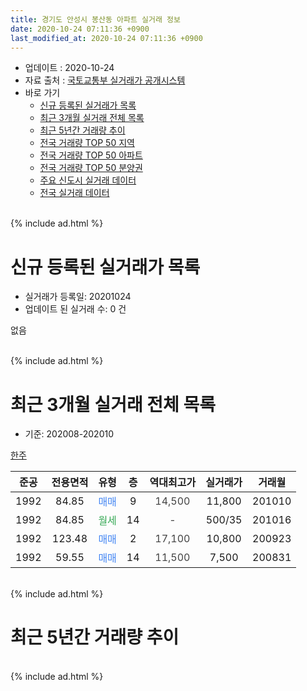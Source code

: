 ```yaml
---
title: 경기도 안성시 봉산동 아파트 실거래 정보
date: 2020-10-24 07:11:36 +0900
last_modified_at: 2020-10-24 07:11:36 +0900
---
```


* 업데이트 : 2020-10-24
* 자료 출처 : [국토교통부 실거래가 공개시스템](http://rt.molit.go.kr)
* 바로 가기
    * [신규 등록된 실거래가 목록](#신규-등록된-실거래가-목록)
    * [최근 3개월 실거래 전체 목록](#최근-3개월-실거래-전체-목록)
    * [최근 5년간 거래량 추이](#최근-5년간-거래량-추이)
    * [전국 거래량 TOP 50 지역](https://inasie.github.io/apt-trade-info/최근-3개월-전국에서-가장-거래가-많이-발생한-지역)
    * [전국 거래량 TOP 50 아파트](https://inasie.github.io/apt-trade-info/최근-3개월-전국에서-가장-거래가-많이-발생한-아파트)
    * [전국 거래량 TOP 50 분양권](https://inasie.github.io/apt-trade-info/최근-3개월-전국에서-가장-거래가-많이-발생한-분양권)
    * [주요 신도시 실거래 데이터](https://inasie.github.io/apt-trade-info/주요-신도시)
    * [전국 실거래 데이터](https://inasie.github.io/apt-trade-info/전국)
<br>
{% include ad.html %}
<br>

# 신규 등록된 실거래가 목록
* 실거래가 등록일: 20201024
* 업데이트 된 실거래 수: 0 건

없음

<br>
{% include ad.html %}
<br>

# 최근 3개월 실거래 전체 목록
* 기준: 202008-202010


[한주](https://search.naver.com/search.naver?query=%EA%B2%BD%EA%B8%B0%EB%8F%84+%EC%95%88%EC%84%B1%EC%8B%9C+%EB%B4%89%EC%82%B0%EB%8F%99+%ED%95%9C%EC%A3%BC)

|준공|전용면적|유형|층|역대최고가|실거래가|거래월|
|:---:|:---:|:---:|:---:|:---:|:---:|:---:|
|1992|84.85|<span style="color:#4285f3">매매</span>|9|<span style="color:#444444">14,500</span>|11,800|201010|
|1992|84.85|<span style="color:#34a853">월세</span>|14|<span style="color:#444444">-</span>|500/35|201016|
|1992|123.48|<span style="color:#4285f3">매매</span>|2|<span style="color:#444444">17,100</span>|10,800|200923|
|1992|59.55|<span style="color:#4285f3">매매</span>|14|<span style="color:#444444">11,500</span>|7,500|200831|


<br>
{% include ad.html %}
<br>

# 최근 5년간 거래량 추이


<div style="width:100%;">
    <canvas id="deal_progress" height="200"></canvas>
</div>

<script>
new Chart(document.getElementById("deal_progress"), {
    type: 'line',
    data: {
        labels: ['201510','201511','201512','201601','201602','201603','201604','201605','201606','201607','201608','201609','201610','201611','201612','201701','201702','201703','201704','201705','201706','201707','201708','201709','201710','201711','201712','201801','201802','201803','201804','201805','201806','201807','201808','201809','201810','201811','201812','201901','201902','201903','201904','201905','201906','201907','201908','201909','201910','201911','201912','202001','202002','202003','202004','202005','202006','202007','202008','202009','202010'],
        datasets: [{
            label: '매매',
            pointRadius: 1,
            data: [0, 2, 1, 1, 0, 2, 0, 0, 1, 3, 1, 3, 2, 2, 2, 1, 2, 2, 3, 1, 2, 4, 2, 2, 0, 1, 1, 1, 1, 2, 3, 3, 2, 3, 0, 2, 1, 1, 3, 0, 1, 1, 2, 2, 1, 1, 2, 0, 2, 1, 0, 1, 1, 5, 1, 5, 3, 2, 1, 1, 1],
            borderColor: "rgba(255, 201, 14, 1)",
            backgroundColor: "rgba(255, 201, 14, 0.5)",
            fill: false,
            lineTension: 0
        },{
            label: '전월세',
            pointRadius: 1,
            data: [1, 0, 1, 0, 0, 3, 0, 0, 0, 1, 0, 0, 0, 1, 0, 0, 1, 0, 1, 1, 0, 1, 1, 0, 0, 0, 0, 1, 3, 1, 0, 1, 1, 1, 0, 0, 3, 1, 0, 0, 2, 0, 1, 2, 1, 0, 2, 1, 0, 0, 2, 0, 2, 1, 0, 1, 0, 0, 0, 0, 1],
            borderColor: "rgba(0, 141, 185, 1)",
            backgroundColor: "rgba(0, 141, 185, 0.5)",
            fill: false,
            lineTension: 0
        }
        ]
    },
    options: {
        responsive: true,
        title: {
            display: false
        },
        tooltips: {
            mode: 'index',
            intersect: false
        },
        hover: {
            mode: 'nearest',
            intersect: true
        },
        scales: {
            xAxes: [{
                display: true,
                scaleLabel: {
                    display: true,
                    labelString: '년/월'
                }
            }],
            yAxes: [{
                display: true,
                ticks: {
                    suggestedMin: 0,
                },
                scaleLabel: {
                    display: true,
                    labelString: '실거래 수'
                }
            }]
        }
    }
});

</script>


<br>
{% include ad.html %}
<br>

